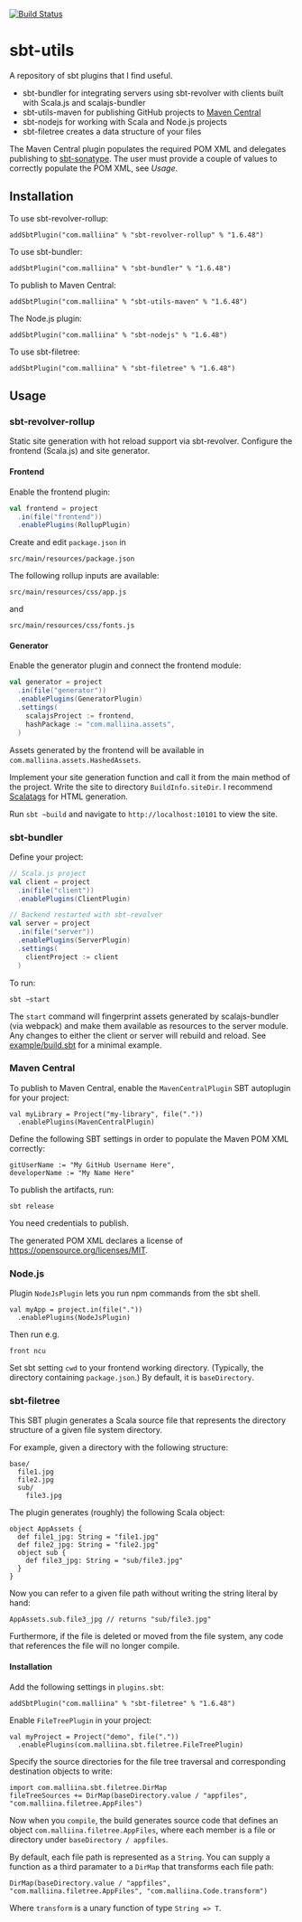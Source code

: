 [![Build Status](https://github.com/malliina/sbt-utils/workflows/Test/badge.svg)](https://github.com/malliina/sbt-utils/actions)

# sbt-utils

A repository of sbt plugins that I find useful.

- sbt-bundler for integrating servers using sbt-revolver with clients built with Scala.js and scalajs-bundler
- sbt-utils-maven for publishing GitHub projects to [Maven Central](https://search.maven.org/)
- sbt-nodejs for working with Scala and Node.js projects
- sbt-filetree creates a data structure of your files

The Maven Central plugin populates the required POM XML and delegates publishing to 
[sbt-sonatype](https://github.com/xerial/sbt-sonatype). The user must provide a couple of values to correctly populate 
the POM XML, see *Usage*.

## Installation

To use sbt-revolver-rollup:

    addSbtPlugin("com.malliina" % "sbt-revolver-rollup" % "1.6.48")

To use sbt-bundler:

    addSbtPlugin("com.malliina" % "sbt-bundler" % "1.6.48")

To publish to Maven Central:

    addSbtPlugin("com.malliina" % "sbt-utils-maven" % "1.6.48")
    
The Node.js plugin:

    addSbtPlugin("com.malliina" % "sbt-nodejs" % "1.6.48")

To use sbt-filetree:

    addSbtPlugin("com.malliina" % "sbt-filetree" % "1.6.48")

## Usage

### sbt-revolver-rollup

Static site generation with hot reload support via sbt-revolver. Configure the frontend (Scala.js) and site generator.

#### Frontend

Enable the frontend plugin:

```scala
val frontend = project
  .in(file("frontend"))
  .enablePlugins(RollupPlugin)
```

Create and edit `package.json` in

    src/main/resources/package.json

The following rollup inputs are available:

    src/main/resources/css/app.js

and

    src/main/resources/css/fonts.js

#### Generator

Enable the generator plugin and connect the frontend module:

```scala
val generator = project
  .in(file("generator"))
  .enablePlugins(GeneratorPlugin)
  .settings(
    scalajsProject := frontend,
    hashPackage := "com.malliina.assets",
  )
```

Assets generated by the frontend will be available in `com.malliina.assets.HashedAssets`.

Implement your site generation function and call it from the main method of the project. Write the site to 
directory `BuildInfo.siteDir`. I recommend [Scalatags](https://com-lihaoyi.github.io/scalatags/) for HTML generation.

Run `sbt ~build` and navigate to `http://localhost:10101` to view the site.

### sbt-bundler

Define your project:

```scala
// Scala.js project
val client = project
  .in(file("client"))
  .enablePlugins(ClientPlugin)

// Backend restarted with sbt-revolver
val server = project
  .in(file("server"))
  .enablePlugins(ServerPlugin)
  .settings(
    clientProject := client
  )
```

To run:

    sbt ~start

The `start` command will fingerprint assets generated by scalajs-bundler (via webpack) and make them available
as resources to the server module. Any changes to either the client or server will rebuild and reload. See 
[example/build.sbt](example/build.sbt) for a minimal example.

### Maven Central

To publish to Maven Central, enable the `MavenCentralPlugin` SBT autoplugin for your project:

    val myLibrary = Project("my-library", file("."))
      .enablePlugins(MavenCentralPlugin)

Define the following SBT settings in order to populate the Maven POM XML correctly:

    gitUserName := "My GitHub Username Here",
    developerName := "My Name Here"
    
To publish the artifacts, run: 

    sbt release

You need credentials to publish.

The generated POM XML declares a license of https://opensource.org/licenses/MIT.

### Node.js

Plugin `NodeJsPlugin` lets you run npm commands from the sbt shell.

    val myApp = project.in(file("."))
      .enablePlugins(NodeJsPlugin)

Then run e.g.

    front ncu

Set sbt setting `cwd` to your frontend working directory. (Typically, the directory containing `package.json`.)
By default, it is `baseDirectory`.

### sbt-filetree

This SBT plugin generates a Scala source file that represents the
directory structure of a given file system directory.

For example, given a directory with the following structure:

    base/
      file1.jpg
      file2.jpg
      sub/
        file3.jpg

The plugin generates (roughly) the following Scala object:

    object AppAssets {
      def file1_jpg: String = "file1.jpg"
      def file2_jpg: String = "file2.jpg"
      object sub {
        def file3_jpg: String = "sub/file3.jpg"
      }
    }

Now you can refer to a given file path without writing the string literal by hand:

    AppAssets.sub.file3_jpg // returns "sub/file3.jpg"

Furthermore, if the file is deleted or moved from the file system, any code that
references the file will no longer compile.

#### Installation

Add the following settings in `plugins.sbt`:

    addSbtPlugin("com.malliina" % "sbt-filetree" % "1.6.48")

Enable `FileTreePlugin` in your project:

    val myProject = Project("demo", file("."))
      .enablePlugins(com.malliina.sbt.filetree.FileTreePlugin)

Specify the source directories for the file tree traversal and corresponding destination objects to write:

    import com.malliina.sbt.filetree.DirMap
    fileTreeSources += DirMap(baseDirectory.value / "appfiles", "com.malliina.filetree.AppFiles")

Now when you `compile`, the build generates source code that defines an object `com.malliina.filetree.AppFiles`,
where each member is a file or directory under `baseDirectory / appfiles`.

By default, each file path is represented as a `String`. You can supply a function as a third paramater to a
`DirMap` that transforms each file path:

    DirMap(baseDirectory.value / "appfiles", "com.malliina.filetree.AppFiles", "com.malliina.Code.transform")

Where `transform` is a unary function of type `String => T`.
